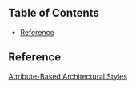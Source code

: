 ## Table of Contents
- [Reference](#reference)

## Reference
[Attribute-Based Architectural Styles](https://resources.sei.cmu.edu/asset_files/TechnicalReport/1999_005_001_16781.pdf)